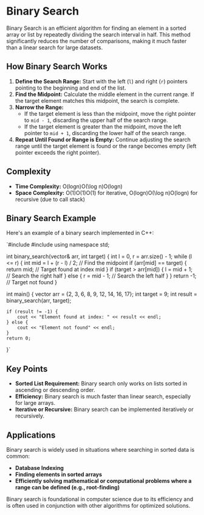 Binary Search
=============

Binary Search is an efficient algorithm for finding an element in a sorted array or list by repeatedly dividing the search interval in half. This method significantly reduces the number of comparisons, making it much faster than a linear search for large datasets.

How Binary Search Works
-----------------------

1.  **Define the Search Range:** Start with the left (`l`) and right (`r`) pointers pointing to the beginning and end of the list.
2.  **Find the Midpoint:** Calculate the middle element in the current range. If the target element matches this midpoint, the search is complete.
3.  **Narrow the Range:**
    -   If the target element is less than the midpoint, move the right pointer to `mid - 1`, discarding the upper half of the search range.
    -   If the target element is greater than the midpoint, move the left pointer to `mid + 1`, discarding the lower half of the search range.
4.  **Repeat Until Found or Range is Empty:** Continue adjusting the search range until the target element is found or the range becomes empty (left pointer exceeds the right pointer).

Complexity
----------

-   **Time Complexity:** O(log⁡n)O(\log n)O(logn)
-   **Space Complexity:** O(1)O(1)O(1) for iterative, O(log⁡n)O(\log n)O(logn) for recursive (due to call stack)

Binary Search Example
---------------------

Here's an example of a binary search implemented in C++:

`#include <iostream>
#include <vector>
using namespace std;

int binary_search(vector<int>& arr, int target) {
    int l = 0, r = arr.size() - 1;
    while (l <= r) {
        int mid = l + (r - l) / 2;  // Find the midpoint
        if (arr[mid] == target) {
            return mid;  // Target found at index mid
        }
        if (target > arr[mid]) {
            l = mid + 1;  // Search the right half
        } else {
            r = mid - 1;  // Search the left half
        }
    }
    return -1;  // Target not found
}

int main() {
    vector<int> arr = {2, 3, 6, 8, 9, 12, 14, 16, 17};
    int target = 9;
    int result = binary_search(arr, target);

    if (result != -1) {
        cout << "Element found at index: " << result << endl;
    } else {
        cout << "Element not found" << endl;
    }
    return 0;
}`

Key Points
----------

-   **Sorted List Requirement:** Binary search only works on lists sorted in ascending or descending order.
-   **Efficiency:** Binary search is much faster than linear search, especially for large arrays.
-   **Iterative or Recursive:** Binary search can be implemented iteratively or recursively.

Applications
------------

Binary search is widely used in situations where searching in sorted data is common:

-   **Database Indexing**
-   **Finding elements in sorted arrays**
-   **Efficiently solving mathematical or computational problems where a range can be defined (e.g., root-finding)**

Binary search is foundational in computer science due to its efficiency and is often used in conjunction with other algorithms for optimized solutions.